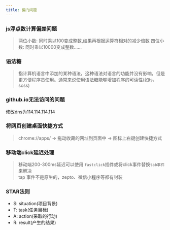 ```yaml
---
title: 偏门问题
---
```

### js浮点数计算偏差问题
> 两位小数: 同时乘以100变成整数,结果再根据运算符相对的减少倍数
> 四位小数: 同时乘以10000变成整数......

### 语法糖
> 指计算机语言中添加的某种语法，这种语法对语言的功能并没有影响，但是更方便程序员使用。通常来说使用语法糖能够增加程序的可读性(如ts，scss)

### github.io无法访问的问题
修改dns为114.114.114.114

### 将网页创建桌面快捷方式
> chrome://apps/  ->  拖动收藏的网址到页面中 -> 图标上右键创建快捷方式

### 移动端click延迟处理
> 移动端200-300ms延迟可以使用 `fastclick`插件或将click事件替换`tab事件`来解决  
>  tap 事件不是原生的，zepto、微信小程序等都有封装

### STAR法则

+ S: situation(项目背景)
+ T: task(任务目标)
+ A: action(采取的行动)
+ R: result(产生的结果)
